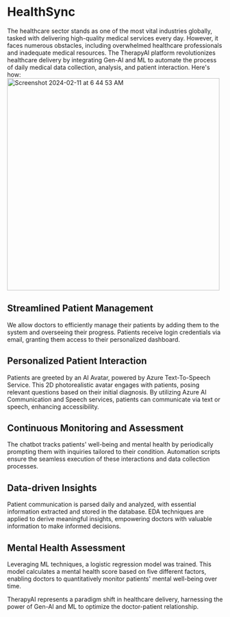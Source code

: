 # HealthSync
The healthcare sector stands as one of the most vital industries globally, tasked with delivering high-quality medical services every day. However, it faces numerous obstacles, including overwhelmed healthcare professionals and inadequate medical resources. The TherapyAI platform revolutionizes healthcare delivery by integrating Gen-AI and ML to automate the process of daily medical data collection, analysis, and patient interaction. Here's how:
<img width="496" alt="Screenshot 2024-02-11 at 6 44 53 AM" src="https://github.com/pramitbhatia25/hackalytics-2024/assets/109458161/a3ddf7cb-9a73-4c32-bb14-4a15152dbf48">

## Streamlined Patient Management
We allow doctors to efficiently manage their patients by adding them to the system and overseeing their progress. Patients receive login credentials via email, granting them access to their personalized dashboard.

## Personalized Patient Interaction
Patients are greeted by an AI Avatar, powered by Azure Text-To-Speech Service. This 2D photorealistic avatar engages with patients, posing relevant questions based on their initial diagnosis. By utilizing Azure AI Communication and Speech services, patients can communicate via text or speech, enhancing accessibility.

## Continuous Monitoring and Assessment
The chatbot tracks patients' well-being and mental health by periodically prompting them with inquiries tailored to their condition. Automation scripts ensure the seamless execution of these interactions and data collection processes.

## Data-driven Insights
Patient communication is parsed daily and analyzed, with essential information extracted and stored in the database. EDA techniques are applied to derive meaningful insights, empowering doctors with valuable information to make informed decisions.

## Mental Health Assessment
Leveraging ML techniques, a logistic regression model was trained. This model calculates a mental health score based on five different factors, enabling doctors to quantitatively monitor patients' mental well-being over time.

TherapyAI represents a paradigm shift in healthcare delivery, harnessing the power of Gen-AI and ML to optimize the doctor-patient relationship.
